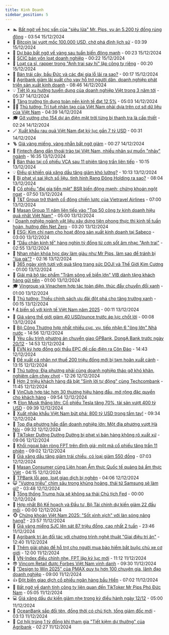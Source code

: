 ```yaml
---
title: Kinh Doanh
sidebar_position: 5
---
```


<!-- dantri-kinh-doanh:START -->
- 🏊 [Bất ngờ về học vấn của &quot;siêu lừa&quot; Mr. Pips, vụ án 5.200 tỷ đồng rúng động](https://dantri.com.vn/kinh-doanh/bat-ngo-ve-hoc-van-cua-sieu-lua-mr-pips-vu-an-5200-ty-dong-rung-dong-20241215083520083.htm) - 03:54 15/12/2024
- 🦆 [Bitcoin lại vượt mốc 100.000 USD, chờ phá đỉnh lịch sử](https://dantri.com.vn/kinh-doanh/bitcoin-lai-vuot-moc-100000-usd-cho-pha-dinh-lich-su-20241214164349366.htm) - 03:39 15/12/2024
- 🦄 [Dự báo bất ngờ về vàng sau tuần biến động mạnh](https://dantri.com.vn/kinh-doanh/du-bao-bat-ngo-ve-vang-sau-tuan-bien-dong-manh-20241214223657671.htm) - 00:23 15/12/2024
- 🌝 [SCIC bán vốn loạt doanh nghiệp](https://dantri.com.vn/kinh-doanh/scic-ban-von-loat-doanh-nghiep-20241214160955098.htm) - 00:22 15/12/2024
- 💃 [Loạt ca sĩ, rapper trong &quot;Anh trai say hi&quot; lập công ty riêng](https://dantri.com.vn/kinh-doanh/loat-ca-si-rapper-trong-anh-trai-say-hi-lap-cong-ty-rieng-20241214183627199.htm) - 00:20 15/12/2024
- 🦏 [Bán trái cây, bầu Đức và các đại gia lỗ lãi ra sao?](https://dantri.com.vn/kinh-doanh/ban-trai-cay-bau-duc-va-cac-dai-gia-lo-lai-ra-sao-20241214144858031.htm) - 00:17 15/12/2024
- 🦩 [Agribank giảm lãi suất cho vay hỗ trợ người dân, doanh nghiệp phát triển sản xuất kinh doanh](https://dantri.com.vn/kinh-doanh/agribank-giam-lai-suat-cho-vay-ho-tro-nguoi-dan-doanh-nghiep-phat-trien-san-xuat-kinh-doanh-20241214150356302.htm) - 08:46 14/12/2024
- 💡 [Tiết lộ xu hướng tuyển dụng của doanh nghiệp Việt trong 3 năm tới](https://dantri.com.vn/kinh-doanh/tiet-lo-xu-huong-tuyen-dung-cua-doanh-nghiep-viet-trong-3-nam-toi-20241213090310218.htm) - 05:37 14/12/2024
- 🌊 [Tăng trưởng tín dụng toàn nền kinh tế đạt 12,5%](https://dantri.com.vn/kinh-doanh/tang-truong-tin-dung-toan-nen-kinh-te-dat-125-20241214115049105.htm) - 05:03 14/12/2024
- 🧑‍💻 [Thủ tướng: Trí tuệ nhân tạo của Việt Nam phải dựa trên cơ sở dữ liệu của Việt Nam](https://dantri.com.vn/kinh-doanh/thu-tuong-tri-tue-nhan-tao-cua-viet-nam-phai-dua-tren-co-so-du-lieu-cua-viet-nam-20241214112007193.htm) - 04:39 14/12/2024
- 🎓 [Gỡ vướng cho 154 dự án điện mặt trời từng bị thanh tra là cấp thiết](https://dantri.com.vn/kinh-doanh/go-vuong-cho-154-du-an-dien-mat-troi-tung-bi-thanh-tra-la-cap-thiet-20241214003937290.htm) - 02:24 14/12/2024
- 🪄 [Xuất khẩu rau quả Việt Nam đạt kỷ lục gần 7 tỷ USD](https://dantri.com.vn/kinh-doanh/xuat-khau-rau-qua-viet-nam-dat-ky-luc-gan-7-ty-usd-20241212195122144.htm) - 00:31 14/12/2024
- 🪜 [Giá vàng miếng, vàng nhẫn bất ngờ giảm](https://dantri.com.vn/kinh-doanh/gia-vang-mieng-vang-nhan-bat-ngo-giam-20241213220353154.htm) - 00:27 14/12/2024
- 🦄 [Fintech đang dần thoái trào tại Việt Nam, nhiều nhân sự muốn &quot;nhảy&quot; ngành](https://dantri.com.vn/kinh-doanh/fintech-dang-dan-thoai-trao-tai-viet-nam-nhieu-nhan-su-muon-nhay-nganh-20241213165255116.htm) - 16:35 13/12/2024
- 💯 [Bán tháo tại cổ phiếu VCA sau 11 phiên tăng trần liên tiếp](https://dantri.com.vn/kinh-doanh/ban-thao-tai-co-phieu-vca-sau-11-phien-tang-tran-lien-tiep-20241213161844575.htm) - 10:15 13/12/2024
- 💡 [Điều gì khiến giá xăng dầu tăng giảm khó lường?](https://dantri.com.vn/kinh-doanh/dieu-gi-khien-gia-xang-dau-tang-giam-kho-luong-20241213132211735.htm) - 10:13 13/12/2024
- 🧰 [Bị phạt vì sai lệch số liệu, tình hình Rạng Đông Holding ra sao?](https://dantri.com.vn/kinh-doanh/bi-phat-vi-sai-lech-so-lieu-tinh-hinh-rang-dong-holding-ra-sao-20241213141617087.htm) - 08:04 13/12/2024
- 🎊 [Cổ phiếu &quot;đại gia tiền mặt&quot; BSR biến động mạnh; chứng khoán ngột ngạt](https://dantri.com.vn/kinh-doanh/co-phieu-dai-gia-tien-mat-bsr-bien-dong-manh-chung-khoan-ngot-ngat-20241213133008311.htm) - 07:50 13/12/2024
- 🔭 [T&amp;T Group trở thành cổ đông chiến lược của Vietravel Airlines](https://dantri.com.vn/kinh-doanh/tt-group-tro-thanh-co-dong-chien-luoc-cua-vietravel-airlines-20241213114003960.htm) - 07:00 13/12/2024
- 💼 [Masan Group 11 năm liên tiếp vào &quot;Top 50 công ty kinh doanh hiệu quả nhất Việt Nam&quot;](https://dantri.com.vn/kinh-doanh/masan-group-11-nam-lien-tiep-vao-top-50-cong-ty-kinh-doanh-hieu-qua-nhat-viet-nam-20241213101526312.htm) - 05:00 13/12/2024
- 🕯 [Doanh nghiệp ngành vật liệu xây dựng tiên phong thực thi kinh tế tuần hoàn, hướng đến Net Zero](https://dantri.com.vn/kinh-doanh/doanh-nghiep-nganh-vat-lieu-xay-dung-tien-phong-thuc-thi-kinh-te-tuan-hoan-huong-den-net-zero-20241213100449395.htm) - 03:20 13/12/2024
- 🫣 [ESG: Kim chỉ nam cho hoạt động sản xuất kinh doanh tại Sabeco](https://dantri.com.vn/kinh-doanh/esg-kim-chi-nam-cho-hoat-dong-san-xuat-kinh-doanh-tai-sabeco-20241212142926036.htm) - 03:00 13/12/2024
- 🤠 [&quot;Dấu chân kinh tế&quot; hàng nghìn tỷ đồng từ cơn sốt âm nhạc &quot;Anh trai&quot;](https://dantri.com.vn/kinh-doanh/dau-chan-kinh-te-hang-nghin-ty-dong-tu-con-sot-am-nhac-anh-trai-20241213090649897.htm) - 02:55 13/12/2024
- 🌈 [Nhan nhản khóa học dạy làm giàu như Mr Pips, làm sao để tránh bị &quot;lùa gà&quot;?](https://dantri.com.vn/kinh-doanh/nhan-nhan-khoa-hoc-day-lam-giau-nhu-mr-pips-lam-sao-de-tranh-bi-lua-ga-20241211163325451.htm) - 02:16 13/12/2024
- 🦅 [365 ngày xinh tươi với quà tặng trang sức DOJI và Thế Giới Kim Cương](https://dantri.com.vn/kinh-doanh/365-ngay-xinh-tuoi-voi-qua-tang-trang-suc-doji-va-the-gioi-kim-cuong-20241212140220396.htm) - 01:00 13/12/2024
- 🌁 [Giải mã bộ tác phẩm &quot;Trăm sông về biển lớn&quot; VIB dành tặng khách hàng gửi tiền](https://dantri.com.vn/kinh-doanh/giai-ma-bo-tac-pham-tram-song-ve-bien-lon-vib-danh-tang-khach-hang-gui-tien-20241212205416252.htm) - 01:00 13/12/2024
- 🎓 [Vingroup và Vinachem hợp tác toàn diện, thúc đẩy chuyển đổi xanh](https://dantri.com.vn/kinh-doanh/vingroup-va-vinachem-hop-tac-toan-dien-thuc-day-chuyen-doi-xanh-20241212224044454.htm) - 01:00 13/12/2024
- 📝 [Thủ tướng: Thiếu chính sách ưu đãi đột phá cho tăng trưởng xanh](https://dantri.com.vn/kinh-doanh/thu-tuong-thieu-chinh-sach-uu-dai-dot-pha-cho-tang-truong-xanh-20241212174152387.htm) - 00:15 13/12/2024
- 🕴 [4 biến số với kinh tế Việt Nam năm 2025](https://dantri.com.vn/kinh-doanh/4-bien-so-voi-kinh-te-viet-nam-nam-2025-20241212140847182.htm) - 00:11 13/12/2024
- 🧰 [Giá vàng thế giới giảm 40 USD/ounce trước áp lực chốt lời](https://dantri.com.vn/kinh-doanh/gia-vang-the-gioi-giam-40-usdounce-truoc-ap-luc-chot-loi-20241213025412433.htm) - 00:08 13/12/2024
- 🤖 [Bộ Công Thương hợp nhất nhiều cục, vụ, tiếp nhận 6 &quot;ông lớn&quot; Nhà nước](https://dantri.com.vn/kinh-doanh/bo-cong-thuong-hop-nhat-nhieu-cuc-vu-tiep-nhan-6-ong-lon-nha-nuoc-20241212201352680.htm) - 14:56 12/12/2024
- 🤠 [Yêu cầu trình phương án chuyển giao GPBank, DongA Bank trước ngày 20/12](https://dantri.com.vn/kinh-doanh/yeu-cau-trinh-phuong-an-chuyen-giao-gpbank-donga-bank-truoc-ngay-2012-20241212213855678.htm) - 14:53 12/12/2024
- 🌮 [EVN ký hợp đồng gói thầu EPC để cấp điện ra Côn Đảo](https://dantri.com.vn/kinh-doanh/evn-ky-hop-dong-goi-thau-epc-de-cap-dien-ra-con-dao-20241212214325111.htm) - 14:43 12/12/2024
- 🦄 [Đề xuất cá nhân nợ thuế 200 triệu đồng mới bị tạm hoãn xuất cảnh](https://dantri.com.vn/kinh-doanh/de-xuat-ca-nhan-no-thue-200-trieu-dong-moi-bi-tam-hoan-xuat-canh-20241212173210206.htm) - 13:15 12/12/2024
- 👺 [Thủ tướng: Địa phương phải cùng doanh nghiệp tháo gỡ khó khăn, nghiêm cấm chạy chọt](https://dantri.com.vn/kinh-doanh/thu-tuong-dia-phuong-phai-cung-doanh-nghiep-thao-go-kho-khan-nghiem-cam-chay-chot-20241212182414488.htm) - 12:26 12/12/2024
- 🤗 [Hơn 2 triệu khách hàng đã bật &quot;Sinh lời tự động&quot; cùng Techcombank](https://dantri.com.vn/kinh-doanh/hon-2-trieu-khach-hang-da-bat-sinh-loi-tu-dong-cung-techcombank-20241212175955136.htm) - 11:45 12/12/2024
- 💪 [VinClub hợp tác hơn 30 thương hiệu hàng đầu, mở rộng đặc quyền cho khách hàng](https://dantri.com.vn/kinh-doanh/vinclub-hop-tac-hon-30-thuong-hieu-hang-dau-mo-rong-dac-quyen-cho-khach-hang-20241212164904121.htm) - 09:54 12/12/2024
- ⚗️ [Elon Musk thắng lớn: Cổ phiếu Tesla tăng 70%, tài sản vượt 400 tỷ USD](https://dantri.com.vn/kinh-doanh/elon-musk-thang-lon-co-phieu-tesla-tang-70-tai-san-vuot-400-ty-usd-20241212141030578.htm) - 09:39 12/12/2024
- 🧠 [Xuất nhập khẩu Việt Nam bứt phá: 800 tỷ USD trong tầm tay!](https://dantri.com.vn/kinh-doanh/xuat-nhap-khau-viet-nam-but-pha-800-ty-usd-trong-tam-tay-20241212152038213.htm) - 09:34 12/12/2024
- 🗽 [Top địa phương hấp dẫn doanh nghiệp lớn: Một địa phương vượt Hà Nội](https://dantri.com.vn/kinh-doanh/top-dia-phuong-hap-dan-doanh-nghiep-lon-mot-dia-phuong-vuot-ha-noi-20241212161419474.htm) - 09:32 12/12/2024
- 🫣 [TikToker Dưỡng Dướng Dường bị phạt vì bán hàng không rõ xuất xứ](https://dantri.com.vn/kinh-doanh/tiktoker-duong-duong-duong-bi-phat-vi-ban-hang-khong-ro-xuat-xu-20241212130156985.htm) - 09:06 12/12/2024
- 🫣 [Khối ngoại bán ròng FPT trên đỉnh giá; một mã cổ phiếu tăng trần 11 phiên](https://dantri.com.vn/kinh-doanh/khoi-ngoai-ban-rong-fpt-tren-dinh-gia-mot-ma-co-phieu-tang-tran-11-phien-20241212131221364.htm) - 09:02 12/12/2024
- 🫣 [Giá xăng dầu tăng giảm trái chiều, có loại giảm 550 đồng](https://dantri.com.vn/kinh-doanh/gia-xang-dau-tang-giam-trai-chieu-co-loai-giam-550-dong-20241212142952505.htm) - 07:03 12/12/2024
- 💂 [Masan Consumer cùng Liên hoan Ẩm thực Quốc tế quảng bá ẩm thực Việt](https://dantri.com.vn/kinh-doanh/masan-consumer-cung-lien-hoan-am-thuc-quoc-te-quang-ba-am-thuc-viet-20241212104340491.htm) - 04:15 12/12/2024
- 💫 [TPBank lỗi app, loạt giao dịch bị nghẽn](https://dantri.com.vn/kinh-doanh/tpbank-loi-app-loat-giao-dich-bi-nghen-20241212105431899.htm) - 04:06 12/12/2024
- 😺 [&quot;Vương triều&quot; chìm sâu trong khủng hoảng, thái tử Samsung sẽ làm gì?](https://dantri.com.vn/kinh-doanh/vuong-trieu-chim-sau-trong-khung-hoang-thai-tu-samsung-se-lam-gi-20241211160334713.htm) - 03:48 12/12/2024
- 🦆 [Tổng thống Trump hứa sẽ không sa thải Chủ tịch Fed](https://dantri.com.vn/kinh-doanh/tong-thong-trump-hua-se-khong-sa-thai-chu-tich-fed-20241209161402598.htm) - 00:00 12/12/2024
- 👀 [Hợp nhất Bộ Kế hoạch và Đầu tư, Bộ Tài chính dự kiến giảm 22 đầu mối](https://dantri.com.vn/kinh-doanh/hop-nhat-bo-ke-hoach-va-dau-tu-bo-tai-chinh-du-kien-giam-22-dau-moi-20241212093511881.htm) - 00:00 12/12/2024
- 🐵 [Chứng khoán Việt Nam 2025: &quot;Sốt xình xịch&quot; với làn sóng nâng hạng?](https://dantri.com.vn/kinh-doanh/chung-khoan-viet-nam-2025-sot-xinh-xich-voi-lan-song-nang-hang-20241211064721224.htm) - 23:57 11/12/2024
- 🤖 [Giá vàng miếng SJC lên sát 87 triệu đồng, cao nhất 2 tuần](https://dantri.com.vn/kinh-doanh/gia-vang-mieng-sjc-len-sat-87-trieu-dong-cao-nhat-2-tuan-20241212002331007.htm) - 23:46 11/12/2024
- 💂 [Agribank tri ân đối tác với chương trình nghệ thuật &quot;Giai điệu tri ân&quot;](https://dantri.com.vn/kinh-doanh/agribank-tri-an-doi-tac-voi-chuong-trinh-nghe-thuat-giai-dieu-tri-an-20241211190725131.htm) - 12:40 11/12/2024
- 🦆 [Thêm giải pháp để hỗ trợ cho người mua bảo hiểm bắt buộc chủ xe cơ giới](https://dantri.com.vn/kinh-doanh/them-giai-phap-de-ho-tro-cho-nguoi-mua-bao-hiem-bat-buoc-chu-xe-co-gioi-20241211170413908.htm) - 12:00 11/12/2024
- 🦅 [VN-Index điều chỉnh nhẹ, FPT lập kỷ lục mới](https://dantri.com.vn/kinh-doanh/vn-index-dieu-chinh-nhe-fpt-lap-ky-luc-moi-20241211171650826.htm) - 11:12 11/12/2024
- 😎 [Vincom Retail được Forbes Việt Nam vinh danh](https://dantri.com.vn/kinh-doanh/vincom-retail-duoc-forbes-viet-nam-vinh-danh-20241211155627189.htm) - 09:30 11/12/2024
- 🐎 [&quot;Design to Win 2025&quot; của PMAX quy tụ hơn 100 chuyên gia, lãnh đạo doanh nghiệp](https://dantri.com.vn/kinh-doanh/design-to-win-2025-cua-pmax-quy-tu-hon-100-chuyen-gia-lanh-dao-doanh-nghiep-20241211140023205.htm) - 09:00 11/12/2024
- 👍 [Đột biến giao dịch cổ phiếu ngân hàng bầu Hiển](https://dantri.com.vn/kinh-doanh/dot-bien-giao-dich-co-phieu-ngan-hang-bau-hien-20241211122929301.htm) - 07:02 11/12/2024
- 🦒 [Bất ngờ về danh tính công ty liên quan đến TikToker Mr Pips Phó Đức Nam](https://dantri.com.vn/kinh-doanh/bat-ngo-ve-danh-tinh-cong-ty-lien-quan-den-tiktoker-mr-pips-pho-duc-nam-20241211114933166.htm) - 05:05 11/12/2024
- 💻 [Giá xăng dầu dự kiến giảm nhẹ trong kỳ điều hành ngày 12/12](https://dantri.com.vn/kinh-doanh/gia-xang-dau-du-kien-giam-nhe-trong-ky-dieu-hanh-ngay-1212-20241211112453591.htm) - 05:00 11/12/2024
- 👺 [OceanBank sắp đổi tên, đồng thời có chủ tịch, tổng giám đốc mới](https://dantri.com.vn/kinh-doanh/oceanbank-sap-doi-ten-dong-thoi-co-chu-tich-tong-giam-doc-moi-20241211093321338.htm) - 03:13 11/12/2024
- 🧐 [Cơ hội trúng 1 tỷ đồng khi tham gia &quot;Tiết kiệm dự thưởng&quot; của Agribank](https://dantri.com.vn/kinh-doanh/co-hoi-trung-1-ty-dong-khi-tham-gia-tiet-kiem-du-thuong-cua-agribank-20241211090815723.htm) - 02:27 11/12/2024<!-- dantri-kinh-doanh:END -->
